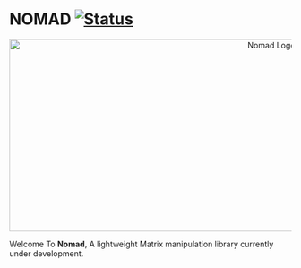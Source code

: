 # NOMAD  [![Status](https://img.shields.io/badge/Status-WIP-yellow)](https://shields.io/)

<p align="center">
  <img src="https://github.com/void-intelligence/Nomad/blob/master/resources/Nomad.png" alt="Nomad Logo" width="920" height="343">
</p>


Welcome To **Nomad**, A lightweight Matrix manipulation library currently under development.
